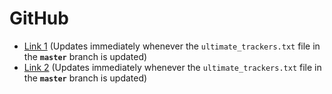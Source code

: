 # GitHub

* [Link 1](https://raw.githubusercontent.com/FlawlessCasual17/UltimateBTTrackersList/refs/heads/master/ultimate_trackers.txt)
  (Updates immediately whenever the `ultimate_trackers.txt` file in the **`master`** branch is updated)
* [Link 2](https://flawlesscasual17.github.io/UltimateBTTrackersList/ultimate_trackers.txt)
  (Updates immediately whenever the `ultimate_trackers.txt` file in the **`master`**  branch is updated)
  
